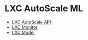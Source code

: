 # LXC AutoScale ML

- [LXC AutoScale API](https://github.com/fabriziosalmi/proxmox-lxc-autoscale/blob/main/docs/lxc_autoscale_api.md)
- [LXC Monitor](https://github.com/fabriziosalmi/proxmox-lxc-autoscale/blob/main/docs/lxc_monitor.md)
- [LXC Model](https://github.com/fabriziosalmi/proxmox-lxc-autoscale/blob/main/docs/lxc_model.md)
